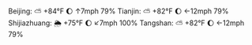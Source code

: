 Beijing: ⛅️  +84°F 🌔 ↑7mph 79%
Tianjin: ⛅️  +82°F 🌔 ←12mph 79%
Shijiazhuang: 🌦 +75°F 🌔 ↙7mph 100%
Tangshan: ⛅️  +82°F 🌔 ←12mph 79%

